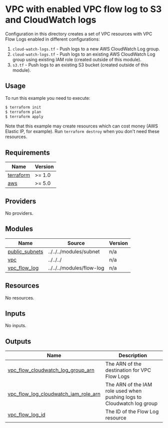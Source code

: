 # VPC with enabled VPC flow log to S3 and CloudWatch logs

Configuration in this directory creates a set of VPC resources with VPC Flow Logs enabled in different configurations:

1. `cloud-watch-logs.tf` - Push logs to a new AWS CloudWatch Log group.
1. `cloud-watch-logs.tf` - Push logs to an existing AWS CloudWatch Log group using existing IAM role (created outside of this module).
1. `s3.tf` - Push logs to an existing S3 bucket (created outside of this module).

## Usage

To run this example you need to execute:

```bash
$ terraform init
$ terraform plan
$ terraform apply
```

Note that this example may create resources which can cost money (AWS Elastic IP, for example). Run `terraform destroy` when you don't need these resources.

<!-- BEGINNING OF PRE-COMMIT-TERRAFORM DOCS HOOK -->
## Requirements

| Name | Version |
|------|---------|
| <a name="requirement_terraform"></a> [terraform](#requirement\_terraform) | >= 1.0 |
| <a name="requirement_aws"></a> [aws](#requirement\_aws) | >= 5.0 |

## Providers

No providers.

## Modules

| Name | Source | Version |
|------|--------|---------|
| <a name="module_public_subnets"></a> [public\_subnets](#module\_public\_subnets) | ../../../modules/subnet | n/a |
| <a name="module_vpc"></a> [vpc](#module\_vpc) | ../../../ | n/a |
| <a name="module_vpc_flow_log"></a> [vpc\_flow\_log](#module\_vpc\_flow\_log) | ../../../modules/flow-log | n/a |

## Resources

No resources.

## Inputs

No inputs.

## Outputs

| Name | Description |
|------|-------------|
| <a name="output_vpc_flow_cloudwatch_log_group_arn"></a> [vpc\_flow\_cloudwatch\_log\_group\_arn](#output\_vpc\_flow\_cloudwatch\_log\_group\_arn) | The ARN of the destination for VPC Flow Logs |
| <a name="output_vpc_flow_log_cloudwatch_iam_role_arn"></a> [vpc\_flow\_log\_cloudwatch\_iam\_role\_arn](#output\_vpc\_flow\_log\_cloudwatch\_iam\_role\_arn) | The ARN of the IAM role used when pushing logs to Cloudwatch log group |
| <a name="output_vpc_flow_log_id"></a> [vpc\_flow\_log\_id](#output\_vpc\_flow\_log\_id) | The ID of the Flow Log resource |
<!-- END OF PRE-COMMIT-TERRAFORM DOCS HOOK -->
